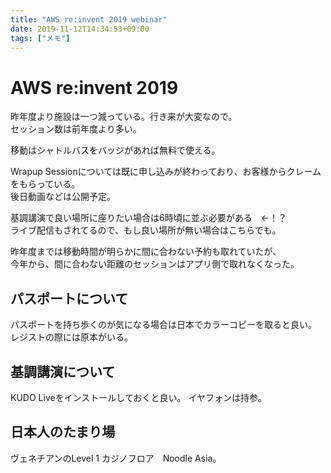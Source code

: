 ```yaml
---
title: "AWS re:invent 2019 webinar"
date: 2019-11-12T14:34:53+09:00
tags: ["メモ"]
---
```


# AWS re:invent 2019
昨年度より施設は一つ減っている。行き来が大変なので。  
セッション数は前年度より多い。  

移動はシャトルバスをバッジがあれば無料で使える。

Wrapup Sessionについては既に申し込みが終わっており、お客様からクレームをもらっている。  
後日動画などは公開予定。

基調講演で良い場所に座りたい場合は6時頃に並ぶ必要がある　←！？  
ライブ配信もされてるので、もし良い場所が無い場合はこちらでも。  

昨年度までは移動時間が明らかに間に合わない予約も取れていたが、  
今年から、間に合わない距離のセッションはアプリ側で取れなくなった。

## パスポートについて
パスポートを持ち歩くのが気になる場合は日本でカラーコピーを取ると良い。  
レジストの際には原本がいる。

## 基調講演について
KUDO Liveをインストールしておくと良い。
イヤフォンは持参。

## 日本人のたまり場
ヴェネチアンのLevel 1 カジノフロア　Noodle Asia。

